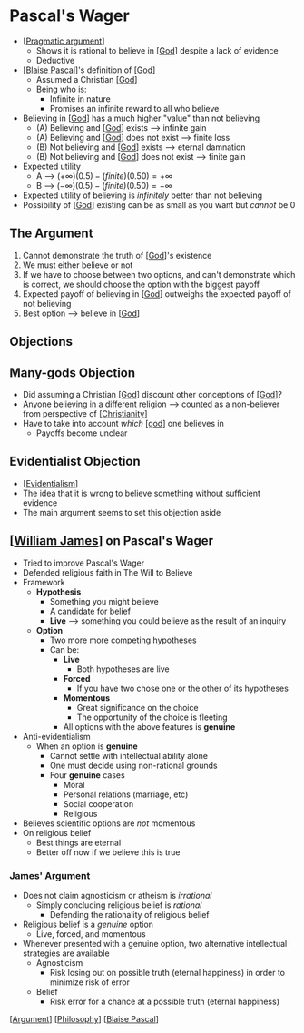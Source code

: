 # Pascal's Wager

- [[Pragmatic argument]]
  - Shows it is rational to believe in [[God]] despite a lack of evidence
  - Deductive
- [[Blaise Pascal]]'s definition of [[God]]
  - Assumed a Christian [[God]]
  - Being who is:
    - Infinite in nature
    - Promises an infinite reward to all who believe
- Believing in [[God]] has a much higher "value" than not believing
  - (A) Believing and [[God]] exists --> infinite gain
  - (A) Believing and [[God]] does not exist --> finite loss
  - (B) Not believing and [[God]] exists --> eternal damnation
  - (B) Not believing and [[God]] does not exist --> finite gain
- Expected utility
  - A --> $(+\infty)(0.5) - (finite)(0.50) = +\infty$
  - B --> $(-\infty)(0.5) - (finite)(0.50) = -\infty$
- Expected utility of believing is _infinitely_ better than not believing
- Possibility of [[God]] existing can be as small as you want but _cannot_ be 0

## The Argument

1. Cannot demonstrate the truth of [[God]]'s existence
2. We must either believe or not
3. If we have to choose between two options, and can't demonstrate which is correct, we should choose the option with the biggest payoff
4. Expected payoff of believing in [[God]] outweighs the expected payoff of not believing
5. Best option --> believe in [[God]]

## Objections

## Many-gods Objection

- Did assuming a Christian [[God]] discount other conceptions of [[God]]?
- Anyone believing in a different religion --> counted as a non-believer from perspective of [[Christianity]]
- Have to take into account _which_ [[god]] one believes in
  - Payoffs become unclear

## Evidentialist Objection

- [[Evidentialism]]
- The idea that it is wrong to believe something without sufficient evidence
- The main argument seems to set this objection aside

## [[William James]] on Pascal's Wager

- Tried to improve Pascal's Wager
- Defended religious faith in The Will to Believe
- Framework
  - **Hypothesis**
    - Something you might believe
    - A candidate for belief
    - **Live** --> something you could believe as the result of an inquiry
  - **Option**
    - Two more more competing hypotheses
    - Can be:
      - **Live**
        - Both hypotheses are live
      - **Forced**
        - If you have two chose one or the other of its hypotheses
      - **Momentous**
        - Great significance on the choice
        - The opportunity of the choice is fleeting
      - All options with the above features is **genuine**
- Anti-evidentialism
  - When an option is **genuine**
    - Cannot settle with intellectual ability alone
    - One must decide using non-rational grounds
    - Four **genuine** cases
      - Moral
      - Personal relations (marriage, etc)
      - Social cooperation
      - Religious
- Believes scientific options are _not_ momentous
- On religious belief
  - Best things are eternal
  - Better off now if we believe this is true

### James' Argument

- Does not claim agnosticism or atheism is _irrational_
  - Simply concluding religious belief is _rational_
    - Defending the rationality of religious belief
- Religious belief is a _genuine_ option
  - Live, forced, and momentous
- Whenever presented with a genuine option, two alternative intellectual strategies are available
  - Agnosticism
    - Risk losing out on possible truth (eternal happiness) in order to minimize risk of error
  - Belief
    - Risk error for a chance at a possible truth (eternal happiness)

[[Argument]] [[Philosophy]] [[Blaise Pascal]]

[//begin]: # "Autogenerated link references for markdown compatibility"
[Pragmatic argument]: pragmatic-argument "Pragmatic "
[god]: god "God"
[Blaise Pascal]: blaise-pascal "Blaise Pascal"
[Christianity]: christianity "Christianity"
[Evidentialism]: evidentialism "Evidentialism"
[William James]: william-james "William James"
[Argument]: argument "Arguments"
[Philosophy]: philosophy "Philosophy"
[//end]: # "Autogenerated link references"